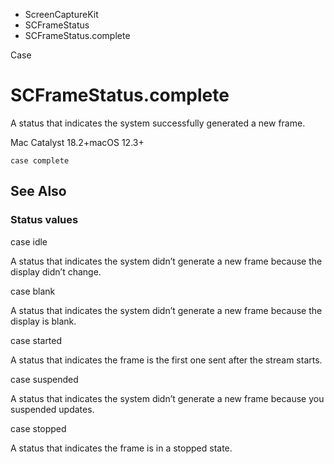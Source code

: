 

- ScreenCaptureKit
- SCFrameStatus
-  SCFrameStatus.complete 

Case

# SCFrameStatus.complete

A status that indicates the system successfully generated a new frame.

Mac Catalyst 18.2+macOS 12.3+

``` source
case complete
```

## See Also

### Status values

case idle

A status that indicates the system didn’t generate a new frame because the display didn’t change.

case blank

A status that indicates the system didn’t generate a new frame because the display is blank.

case started

A status that indicates the frame is the first one sent after the stream starts.

case suspended

A status that indicates the system didn’t generate a new frame because you suspended updates.

case stopped

A status that indicates the frame is in a stopped state.

